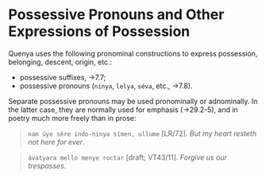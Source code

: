 # Possessive Pronouns and Other Expressions of Possession

Quenya uses the following pronominal constructions to express possession, belonging,
descent, origin, etc.:

+ possessive suffixes, &rarr;7.7;
+ possessive pronouns (`ninya`, `lelya`, `séva`, etc., &rarr;7.8).

Separate possessive pronouns may be used pronominally or adnominally. In the latter
case, they are normally used for emphasis (&rarr;29.2-5), and in poetry much more freely than in prose:

> `nan úye sére indo-ninya símen, ullume` [LR/72]. *But my heart resteth not here for ever*.

> `ávatyara mello menye roctar` [draft; VT43/11]. *Forgive us our trespasses*.